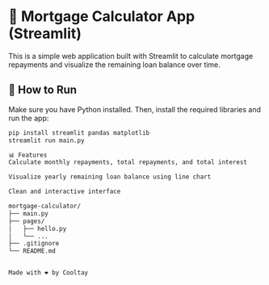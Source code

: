 # 🏡 Mortgage Calculator App (Streamlit)

This is a simple web application built with Streamlit to calculate mortgage repayments and visualize the remaining loan balance over time.

## 🚀 How to Run

Make sure you have Python installed. Then, install the required libraries and run the app:

```bash
pip install streamlit pandas matplotlib
streamlit run main.py

📊 Features
Calculate monthly repayments, total repayments, and total interest

Visualize yearly remaining loan balance using line chart

Clean and interactive interface

mortgage-calculator/
├── main.py
├── pages/
│   ├── hello.py
│   └── ...
├── .gitignore
└── README.md


Made with ❤️ by Cooltay